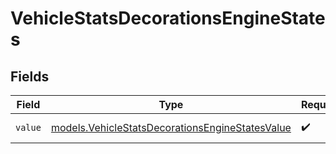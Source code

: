 # VehicleStatsDecorationsEngineStates


## Fields

| Field                                                                                                    | Type                                                                                                     | Required                                                                                                 | Description                                                                                              | Example                                                                                                  |
| -------------------------------------------------------------------------------------------------------- | -------------------------------------------------------------------------------------------------------- | -------------------------------------------------------------------------------------------------------- | -------------------------------------------------------------------------------------------------------- | -------------------------------------------------------------------------------------------------------- |
| `value`                                                                                                  | [models.VehicleStatsDecorationsEngineStatesValue](../models/vehiclestatsdecorationsenginestatesvalue.md) | :heavy_check_mark:                                                                                       | The state of the engine.                                                                                 | On                                                                                                       |